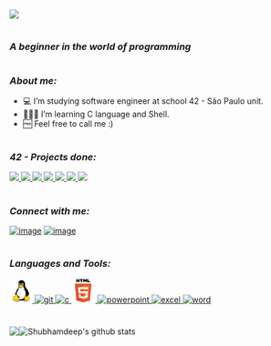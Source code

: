 <img align="center" src="https://cdn.discordapp.com/attachments/663236440288657443/888306754901921792/ViniciusBackground4.jpg" widht="350"/>

<h1></h1>

 ### _A beginner in the world of programming_

<h1></h1>

 ### _About me:_
 
- 💻 I’m studying software engineer at school 42 - São Paulo unit.
- 👨🏽‍💻 I’m learning C language and Shell.
- 🆓 Feel free to call me :)


<h1></h1>

### _42 - Projects done:_

<div align="left">
	<a alt="libft" href="https://github.com/Vinicius-Santoro/42-formation-lvl1-1.libft">
		<img src="https://github.com/Vinicius-Santoro/Projects-Image/blob/main/1.Libft.png">
	</a>
	<a alt="get next line" href="https://github.com/Vinicius-Santoro/42-formation-lvl1-2.get_next_line">
		<img src="https://github.com/Vinicius-Santoro/Projects-Image/blob/main/2.Get_Next_Line.png">
	</a>
	<a alt="printf" href="https://github.com/Vinicius-Santoro/42-formation-lvl1-3.printf">
		<img src="https://github.com/Vinicius-Santoro/Projects-Image/blob/main/3.Printf.png">
	</a>
	<a alt="born2beroot" href="https://github.com/Vinicius-Santoro/42-formation-lvl1-4.Born2beroot">
		<img src="https://github.com/Vinicius-Santoro/Projects-Image/blob/main/4.Born2beroot.png">
	</a>
	<a alt="so long" href="https://github.com/Vinicius-Santoro/42-formation-lvl1-5.so-long">
		<img src="https://github.com/Vinicius-Santoro/Projects-Image/blob/main/5.So_Long.png">
	</a>
	<a alt="pipex" href="https://github.com/Vinicius-Santoro/42-formation-lvl1-6.pipex">
		<img src="https://github.com/Vinicius-Santoro/Projects-Image/blob/main/6.Pipex.png">
	</a>
	<a alt="push swap" href="https://github.com/Vinicius-Santoro/42-formation-lvl1-6.pipex">
		<img src="https://github.com/Vinicius-Santoro/Projects-Image/blob/main/7.Push_Swap.png">
	</a>
</div>

<h1></h1>

### _Connect with me:_
  
[![image](https://img.shields.io/badge/LinkedIn-0077B5?style=for-the-badge&logo=linkedin&logoColor=white)](https://www.linkedin.com/in/viniciusnaziozeno/)
[![image](https://img.shields.io/badge/Outlook-0078D4?style=for-the-badge&logo=microsoft-outlook&logoColor=white)](mailto:viniciussantoro@outlook.com)
</div>

<h1></h1>

### _Languages and Tools:_

<p align="left"> 
  <a href="https://www.linux.org/" target="_blank"> 
    <img src="https://raw.githubusercontent.com/devicons/devicon/master/icons/linux/linux-original.svg" alt="linux" width="40" height="40"/> 
  </a> 
  <a href="https://git-scm.com/" target="_blank"> 
    <img src="https://www.vectorlogo.zone/logos/git-scm/git-scm-icon.svg" alt="git" width="40" height="40"/> 
  </a>
  <a href="https://git-scm.com/" target="_blank"> 
    <img src="https://img.icons8.com/color/48/000000/c-programming.png" alt="c" width="40" height="40"/> 
  </a>
  <a href="https://www.w3.org/html/" target="_blank"> 
    <img src="https://raw.githubusercontent.com/devicons/devicon/master/icons/html5/html5-original-wordmark.svg" alt="html5" width="42" height="42"/> 
  </a><!--
  <a href="https://www.w3schools.com/css/" target="_blank"> 
    <img src="https://raw.githubusercontent.com/devicons/devicon/master/icons/css3/css3-original-wordmark.svg" alt="css3" width="42" height="42"/> 
  </a>-->
 <a href="https://pt.wikipedia.org/wiki/Microsoft_PowerPoint" target="_blank"> 
    <img src="https://img.icons8.com/color/50/000000/ms-powerpoint--v1.png" alt="powerpoint" width="45" height="40"/> 
  </a>
 <a href="https://pt.wikipedia.org/wiki/Microsoft_Excel" target="_blank"> 
    <img src="https://img.icons8.com/color/50/000000/microsoft-excel-2019--v1.png" alt="excel" width="40" height="40"/> 
  </a>
 <a href="https://pt.wikipedia.org/wiki/Microsoft_Word" target="_blank">
   <img src="https://img.icons8.com/color/50/000000/microsoft-word-2019--v2.png" alt="word" width="40" height="40"/> 
  </a>
</p>

 <h1></h1>

<p>
  <a href="https://github.com/Vinicius-Santoro">
  <img height= "172" align="left" src="https://github-readme-stats.vercel.app/api/top-langs/?username=Vinicius-Santoro&&langs_count=3&theme=radical"/>
  </a>
 
  <a href="https://github.com/Vinicius-Santoro">
  <img height= "172" align="left" src="https://github-readme-stats.vercel.app/api?username=Vinicius-Santoro&show_icons=true&theme=radical" alt="Shubhamdeep's github stats"/>
  </a>
</p>
